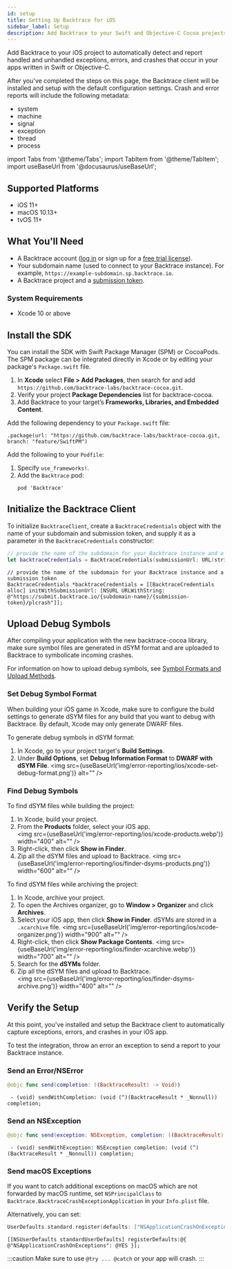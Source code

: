 ```yaml
---
id: setup
title: Setting Up Backtrace for iOS
sidebar_label: Setup
description: Add Backtrace to your Swift and Objective-C Cocoa projects for iOS.
---
```


Add Backtrace to your iOS project to automatically detect and report handled and unhandled exceptions, errors, and crashes that occur in your apps written in Swift or Objective-C.

After you've completed the steps on this page, the Backtrace client will be installed and setup with the default configuration settings. Crash and error reports will include the following metadata:

- system
- machine
- signal
- exception
- thread
- process

import Tabs from '@theme/Tabs';
import TabItem from '@theme/TabItem';
import useBaseUrl from '@docusaurus/useBaseUrl';

## Supported Platforms

- iOS 11+
- macOS 10.13+
- tvOS 11+

## What You'll Need

- A Backtrace account ([log in](https://backtrace.io/login) or sign up for a [free trial license](https://backtrace.io/sign-up)).
- Your subdomain name (used to connect to your Backtrace instance). For example, `https://example-subdomain.sp.backtrace.io`.
- A Backtrace project and a [submission token](/error-reporting/project-setup/submission-url).

### System Requirements

- Xcode 10 or above

## Install the SDK

You can install the SDK with Swift Package Manager (SPM) or CocoaPods. The SPM package can be integrated directly in Xcode or by editing your package's `Package.swift` file.

<Tabs>
  <TabItem value="xcode" label="Xcode" default>
   <ol>
   <li>In <b>Xcode</b> select <b>File > Add Packages</b>, then search for and add <code>https://github.com/backtrace-labs/backtrace-cocoa.git</code>.</li>
   <li>Verify your project <b>Package Dependencies</b> list for backtrace-cocoa.</li>
   <li>Add Backtrace to your target’s <b>Frameworks, Libraries, and Embedded Content</b>.</li>
   </ol>
  </TabItem>
  <TabItem value="SPM" label="Swift Package Manager">
   Add the following dependency to your <code>Package.swift</code> file:

```
.package(url: "https://github.com/backtrace-labs/backtrace-cocoa.git, branch: "feature/SwiftPM")
```

  </TabItem>
  <TabItem value="cocoapods" label="CocoaPods">
   Add the following to your <code>Podfile</code>:
   <ol>
   <li>Specify <code>use_frameworks!</code>.</li>
   <li>Add the <code>Backtrace</code> pod:

```
pod 'Backtrace'
```

   </li>
   </ol>
  </TabItem>
</Tabs>

## Initialize the Backtrace Client

To initialize `BacktraceClient`, create a `BacktraceCredentials` object with the name of your subdomain and submission token, and supply it as a parameter in the `BacktraceCredentials` constructor:

<Tabs groupId="languages">
<TabItem value="swift" label="Swift">

```swift
// provide the name of the subdomain for your Backtrace instance and a submission token
let backtraceCredentials = BacktraceCredentials(submissionUrl: URL(string: "https://submit.backtrace.io/{subdomain-name}/{submission-token}/plcrash")!)
```

</TabItem>
<TabItem value="objc" label="Objective-C">

```objc
// provide the name of the subdomain for your Backtrace instance and a submission token
BacktraceCredentials *backtraceCredentials = [[BacktraceCredentials alloc] initWithSubmissionUrl: [NSURL URLWithString: @"https://submit.backtrace.io/{subdomain-name}/{submission-token}/plcrash"]];
```

</TabItem>
</Tabs>

## Upload Debug Symbols

After compiling your application with the new backtrace-cocoa library, make sure symbol files are generated in dSYM format and are uploaded to Backtrace to symbolicate incoming crashes.

For information on how to upload debug symbols, see [Symbol Formats and Upload Methods](/error-reporting/project-setup/symbolication/#symbol-formats-and-upload-methods).

### Set Debug Symbol Format

When building your iOS game in Xcode, make sure to configure the build settings to generate dSYM files for any build that you want to debug with Backtrace. By default, Xcode may only generate DWARF files.

To generate debug symbols in dSYM format:

1. In Xcode, go to your project target's **Build Settings**.
1. Under **Build Options**, set **Debug Information Format** to **DWARF with dSYM File**.
   <img src={useBaseUrl('img/error-reporting/ios/xcode-set-debug-format.png')} alt="" />

### Find Debug Symbols

To find dSYM files while building the project:

1. In Xcode, build your project.
1. From the **Products** folder, select your iOS app. <br/>
   <img src={useBaseUrl('img/error-reporting/ios/xcode-products.webp')} width="400" alt="" />
1. Right-click, then click **Show in Finder**.
1. Zip all the dSYM files and upload to Backtrace.
   <img src={useBaseUrl('img/error-reporting/ios/finder-dsyms-products.png')} width="600" alt="" />

To find dSYM files while archiving the project:

1. In Xcode, archive your project.
1. To open the Archives organizer, go to **Window > Organizer** and click **Archives**.
1. Select your iOS app, then click **Show in Finder**. dSYMs are stored in a `.xcarchive` file.
   <img src={useBaseUrl('img/error-reporting/ios/xcode-organizer.png')} width="900" alt="" />
1. Right-click, then click **Show Package Contents**.
   <img src={useBaseUrl('img/error-reporting/ios/finder-xcarchive.webp')} width="700" alt="" />
1. Search for the **dSYMs** folder.
1. Zip all the dSYM files and upload to Backtrace. <br/>
   <img src={useBaseUrl('img/error-reporting/ios/finder-dsyms-archive.png')} width="400" alt="" />

## Verify the Setup

At this point, you've installed and setup the Backtrace client to automatically capture exceptions, errors, and crashes in your iOS app.

To test the integration, throw an error an exception to send a report to your Backtrace instance.

### Send an Error/NSError

<Tabs groupId="languages">
<TabItem value="swift" label="Swift">

```swift
@objc func send(completion: ((BacktraceResult) -> Void))
```

</TabItem>
<TabItem value="objc" label="Objective-C">

```objc
 - (void) sendWithCompletion: (void (^)(BacktraceResult * _Nonnull)) completion;
```

</TabItem>
</Tabs>

### Send an NSException

<Tabs groupId="languages">
<TabItem value="swift" label="Swift">

```swift
@objc func send(exception: NSException, completion: ((BacktraceResult) -> Void))
```

</TabItem>
<TabItem value="objc" label="Objective-C">

```objc
 - (void) sendWithException: NSException completion: (void (^)(BacktraceResult * _Nonnull)) completion;
```

</TabItem>
</Tabs>

### Send macOS Exceptions

If you want to catch additional exceptions on macOS which are not forwarded by macOS runtime, set `NSPrincipalClass` to `Backtrace.BacktraceCrashExceptionApplication` in your `Info.plist` file.

Alternatively, you can set:

<Tabs groupId="languages">
<TabItem value="swift" label="Swift">

```swift
UserDefaults.standard.register(defaults: ["NSApplicationCrashOnExceptions": true])
```

</TabItem>
<TabItem value="objc" label="Objective-C">

```objc
[[NSUserDefaults standardUserDefaults] registerDefaults:@{ @"NSApplicationCrashOnExceptions": @YES }];
```

</TabItem>
</Tabs>

:::caution
Make sure to use `@try ... @catch` or your app will crash.
:::
